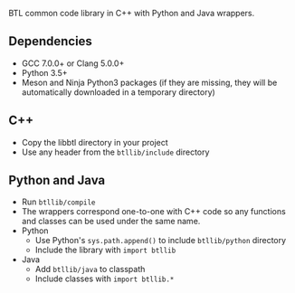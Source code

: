 BTL common code library in C++ with Python and Java wrappers.

Dependencies
---
- GCC 7.0.0+ or Clang 5.0.0+
- Python 3.5+
- Meson and Ninja Python3 packages (if they are missing, they will be automatically downloaded in a temporary directory)

C++
---
- Copy the libbtl directory in your project
- Use any header from the `btllib/include` directory

Python and Java
---
- Run `btllib/compile`
- The wrappers correspond one-to-one with C++ code so any functions and classes can be used under the same name.
- Python
  * Use Python's `sys.path.append()` to include `btllib/python` directory
  * Include the library with `import btllib`
- Java
  * Add `btllib/java` to classpath
  * Include classes with `import btllib.*`

